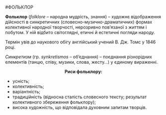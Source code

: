 #ФОЛЬКЛОР

<p><b>Фольклор</b> (<i>folklore</i> – народна мудрість, знання) – художнє відображення дійсності в синкретичних (словесно-музично-драматичних) формах колективної народної творчості, нерозривно пов’язаної з життям і побутом. У ній відбито світоглядні, етичні й естетичні погляди народу.</p>

<p>Термін увів до наукового обігу англійський учений В. Дж. Томс у 1846 році.</p>

<p><i>Синкретизм</i> (гр. <i>synkretismos</i> – об’єднання) – поєднання різнорідних елементів (танцю, співу, музики, слова, жесту…) у єдиному вираженні.</p>
<center><b>Риси фольклору:</b></center>
<ul>
  <li>усність;</li>
  <li>колективність;</li>
  <li>варіантність;</li>
  <li>традиційність (відносна сталість словесного тексту; результат колективного збереження фольклору);</li>
  <li>висока художність, що відповідала духовним запитам творців.</li>
</ul>  
